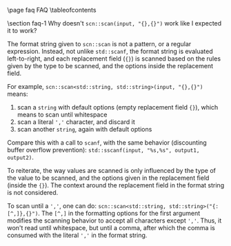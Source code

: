 \page faq FAQ
\tableofcontents

\section faq-1 Why doesn't `scn::scan(input, "{},{}")` work like I expected it to work?

The format string given to `scn::scan` is not a pattern, or a regular expression.
Instead, not unlike `std::scanf`, the format string is evaluated left-to-right,
and each replacement field (`{}`) is scanned based on the rules given
by the type to be scanned, and the options inside the replacement field.

For example, `scn::scan<std::string, std::string>(input, "{},{}")` means:
 1. scan a `string` with default options (empty replacement field `{}`),
    which means to scan until whitespace
 2. scan a literal <code>','</code> character, and discard it
 3. scan another `string`, again with default options

Compare this with a call to `scanf`, with the same behavior
(discounting buffer overflow prevention):
`std::sscanf(input, "%s,%s", output1, output2)`.

To reiterate,
the way values are scanned is only influenced by the type of the value to be scanned,
and the options given in the replacement field (inside the `{}`).
The context around the replacement field in the format string is not considered.

To scan until a <code>','</code>, one can do:
`scn::scan<std::string, std::string>("{:[^,]},{}")`.
The `[^,]` in the formatting options for the first argument modifies the scanning behavior to
accept all characters except <code>','</code>. Thus, it won't read until whitespace,
but until a comma, after which the comma is consumed with the literal <code>','</code> in the format string.
